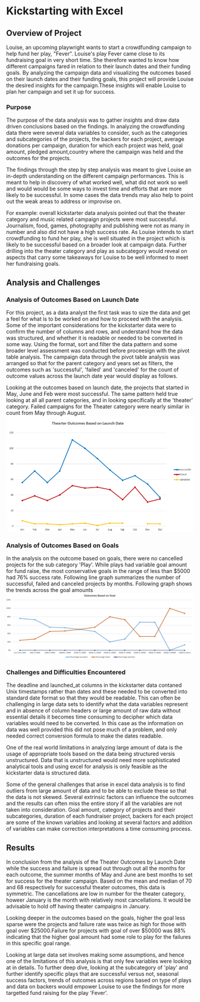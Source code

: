 # Kickstarting with Excel
## Overview of Project 

Louise, an upcoming playwright wants to start a crowdfunding campaign to help fund her play, "Fever".  Louise's play Fever came close to its fundraising goal in very short time. She therefore wanted to know how different campaigns fared in relation to their launch dates and their funding goals. By analyzing the campaign data and visualizing the outcomes based on their launch dates and their funding goals, this project will provide Louise the desired insights for the campaign.These insights will enable Louise to plan her campaign and set it up for success. 
### Purpose

The purpose of the data analysis was to gather insights and draw data driven conclusions based on the findings. In analyzing the crowdfunding data there were several data variables to consider, such as the categories and subcategories of the projects, the backers for each project, average donations per campaign, duration for which each project was held, goal amount, pledged amount,country where the campaign was held and the outcomes for the projects. 

The findings through the step by step analysis was meant to give Louise an in-depth understanding on the different campaign performances. This is meant to help in discovery of what worked well, what did not work so well and would would be some ways to invest time and efforts that are more likely to be successful. In some cases the data trends may also help to point out the weak areas to address or improvise on. 

For example: overall kickstarter data analysis pointed out that the theater category and music related campaign projects were most successful. Journalism, food, games, photography and publishing were not as many in number and also did not have a high success rate. As Louise intends to start crowdfunding to fund her play, she is well situated in the project which is likely to be successful based on a broader look at campaign data. Further drilling into the theater category and play as subcategory would reveal on aspects that carry some takeaways for Louise to be well informed to meet her fundraising goals. 

## Analysis and Challenges

### Analysis of Outcomes Based on Launch Date

For this project, as a data analyst the first task was to size the data and get a feel for what is to be worked on and how to proceed with the analysis. Some of the important considerations for the kickstarter data were to confirm the number of columns and rows, and understand how the data was structured, and whether it is readable or needed to be converted in some way. Using the format, sort and filter the data pattern and some broader level assessment was conducted before proceesign with the pivot table analysis. The campaign data through the pivot table analysis was arranged so that for the parent category and years set as filters, the outcomes such as 'successful', 'failed' and 'canceled' for the count of outcome values across the launch date year would display as follows. 

Looking at the outcomes based on launch date, the projects that started in May, June and Feb were most successful. The same pattern held true looking at all all parent categories, and in looking specifically at the 'theater' category. Failed campaigns for the Theater category were nearly similar in count from May through August. 
![This is a chart of outcomes vs launch dates](./Resources/Theater_Outcomes_vs_Launch.png)

### Analysis of Outcomes Based on Goals

In the analysis on the outcome based on goals, there were no cancelled projects for the sub category 'Play'. While plays had variable goal amount for fund raise, the most conservative goals in the range of less than $5000 had 76% success rate. Following line graph summarizes the number of successful, failed and canceled projects by months. 
Following graph shows the trends across the goal amounts
![This is a chart of outcomes vs Goals ](./Resources/Outcomes_vs_Goals.png)

### Challenges and Difficulties Encountered

The deadline and launched_at columns in the kickstarter data contaned Unix timestamps rather than dates and these needed to be converted into standard date format so that they would be readable. This can often be challenging in large data sets to identify what the data variables represent  and in absence of column headers or large amount of raw data without essential details it becomes time consuming to decipher which data variables would need to be converted. In this case as the information on data was well provided this did not pose much of a problem, and only needed correct conversion formula to make the dates readable. 

One of the real world limitations in analyzing large amount of data is the usage of appropriate tools based on the data being structured versis unstructured. Data that is unstructured would need more sophisticated analytical tools and using excel for analysis is only feasible as the kickstarter data is structured data. 

Some of the general challenges that arise in excel data analysis is to find outliers from large amount of data and to be able to exclude these so that the data is not skewed. Several extrinsic factors can influence the outcomes and the results can often miss the entire story if all the variables are not taken into consideration. Goal amount, category of projects and their subcategories, duration of each fundraiser project, backers for each project are some of the known variables and looking at several factors and addition of variables can make correction interpretations a time consuming process. 

## Results

In conclusion from the analysis of the Theater Outcomes by Launch Date while the success and failure is spread out through out all the months for each outcome, the summer months of May and June are best months to set for success for the theater campaign. Based on the mean and median of 70 and 68 respectively for successful theater outcomes, this data is symmetric. 
The cancellations are low in number for the theater category, howeer January is the month with relatively most cancellations. It would be advisable to hold off having theater campaigns in January. 

Looking deeper in the outcomes based on the goals, higher the goal less sparse were the projects and failure rate was twice as high for those with goal over $25000.Failure for projects with goal of over $50000 was 88% indicating that the higher goal amount had some role to play for the failures in this specific goal range.

Looking at large data set involves making some assumptions, and hence one of the limitations of this analysis is that only few variables were looking at in details. To further deep dive, looking at the subcategory of 'play' and further identify specific plays that are successful versus not, seasonal success factors, trends of outcomes across regions based on type of plays and data on backers would empower Louise to use the findings for more targetted fund raising for the play 'Fever'.




